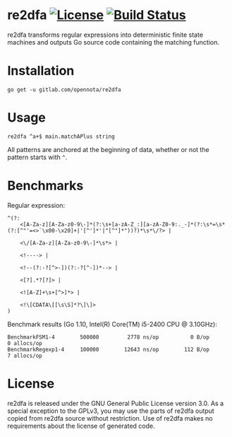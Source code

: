 re2dfa [![License](http://img.shields.io/:license-gpl3-blue.svg)](http://www.gnu.org/licenses/gpl-3.0.html) [![Build Status](https://travis-ci.org/opennota/re2dfa.png?branch=master)](https://travis-ci.org/opennota/re2dfa)
======

re2dfa transforms regular expressions into deterministic finite state machines and outputs Go source code containing the matching function.

# Installation

    go get -u gitlab.com/opennota/re2dfa

# Usage

    re2dfa ^a+$ main.matchAPlus string

All patterns are anchored at the beginning of data, whether or not the pattern starts with `^`.

# Benchmarks

Regular expression:

    ^(?:
        <[A-Za-z][A-Za-z0-9\-]*(?:\s+[a-zA-Z_:][a-zA-Z0-9:._-]*(?:\s*=\s*(?:[^"'=<>`\x00-\x20]+|'[^']*'|"[^"]*"))?)*\s*\/?> |

        <\/[A-Za-z][A-Za-z0-9\-]*\s*> |

        <!----> |

        <!--(?:-?[^>-])(?:-?[^-])*--> |

        <[?].*?[?]> |

        <![A-Z]+\s+[^>]*> |

        <!\[CDATA\[[\s\S]*?\]\]>
    )

Benchmark results (Go 1.10, Intel(R) Core(TM) i5-2400 CPU @ 3.10GHz):

    BenchmarkFSM1-4        500000         2778 ns/op          0 B/op        0 allocs/op
    BenchmarkRegexp1-4     100000        12643 ns/op        112 B/op        7 allocs/op

# License

re2dfa is released under the GNU General Public License version 3.0.  As a special exception to the GPLv3, you may use the parts of re2dfa output copied from re2dfa source without restriction.  Use of re2dfa makes no requirements about the license of generated code.
